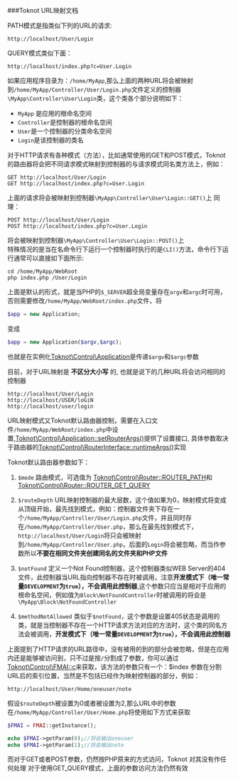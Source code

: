 ###Toknot URL映射文档


PATH模式是指类似下列的URL的请求:

	http://localhost/User/Login

QUERY模式类似下面：

	http://localhost/index.php?c=User.Login

如果应用程序目录为：`/home/MyApp`,那么上面的两种URL将会被映射到`/home/MyApp/Controller/User/Login.php`文件定义的控制器`\MyApp\Controller\User\Login`类，这个类各个部分说明如下：

* `MyApp` 是应用的根命名空间
* `Controller`是控制器的根命名空间
* `User`是一个控制器的分类命名空间
* `Login`是该控制器的类名

对于HTTP请求有各种模式（方法），比如通常使用的GET和POST模式，Toknot的路由器将会把不同请求模式映射到控制器的与请求模式同名类方法上，例如：

	GET http://localhost/User/Login
	GET http://localhost/index.php?c=User.Login

上面的请求将会被映射到控制器`\MyApp\Controller\User\Login::GET()`上
同理：

	POST http://localhost/User/Login
	POST http://localhost/index.php?c=User.Login

将会被映射到控制器`\MyApp\Controller\User\Login::POST()`上  
特殊情况的是当在名命令行下运行一个控制器时执行的是`CLI()`方法，命令行下运行通常可以直接如下面所示:

	cd /home/MyApp/WebRoot
	php index.php /User/Login

上面是默认的形式，就是当PHP的`$_SERVER`超全局变量存在`argv`和`argc`时可用，否则需要修改`/home/MyApp/WebRoot/index.php`文件，将
```php
$app = new Application;
```
变成
```php
$app = new Application($argv,$argc);
```
也就是在实例化[Toknot\Control\Application](http://toknot.com/toknot/class-Toknot.Control.Application.html)是传递`$argv`和`$argc`参数

目前，对于URL映射是 __不区分大小写__ 的, 也就是说下的几种URL将会访问相同的控制器

	http://localhost/User/Login
	http://localhost/USER/loGiN
	http://localhost/user/login

URL映射模式又Toknot默认路由器控制，需要在入口文件`/home/MyApp/WebRoot/index.php`中设置,[Toknot\Control\Application::setRouterArgs()](http://toknot.com/toknot/class-Toknot.Control.Application.html)提供了设置接口, 具体参数取决于路由器的[Toknot\Control\RouterInterface::runtimeArgs()](http://toknot.com/toknot/class-Toknot.Control.RouterInterface.html)实现

Toknot默认路由器参数如下：

1. `$mode` 路由模式，可选值为 [Toknot\Control\Router::ROUTER_PATH](http://toknot.com/toknot/class-Toknot.Control.Router.html)和[Toknot\Control\Router::ROUTER_GET_QUERY](http://toknot.com/toknot/class-Toknot.Control.Router.html)

2. `$routeDepth` URL映射控制器的最大层数，这个值如果为0，映射模式将变成从顶级开始，最先找到模式，例如：控制器文件夹下存在一个`/home/MyApp/Controller/User/Login.php`文件，并且同时存在`/home/MyApp/Controller/User.php`，那么在最先找到模式下，`http://localhost/User/Login`将只会被映射到`/home/MyApp/Controller/User.php`，后面的`Login`将会被忽略，而当作参数所以**不要在相同文件夹创建同名的文件夹和PHP文件**

3. `$notFound` 定义一个Not Found控制器，这个控制器类似WEB Server的404文件，此控制器当URL指向控制器不存在时被调用，注意**开发模式下（唯一常量`DEVELOPMENT`为`true`），不会调用此控制器**,这个参数只应当是相对于应用的根命名空间，例如值为`Block\NotFoundController`时被调用的将会是`\MyApp\Block\NotFoundController`

4. `$methodNotAllowed` 类似于`$notFound`，这个参数是设置405状态是调用的类，就是当控制器不存在一个HTTP请求方法对应的方法时，这个类的同名方法会被调用，**开发模式下（唯一常量`DEVELOPMENT`为`true`），不会调用此控制器**

上面提到了HTTP请求的URL路径中，没有被用的到的部分会被忽略，但是在应用内还是能够被访问到，只不过是按`/`分割成了参数，你可以通过[Toknot\Control\FMAI::c](http://toknot.com/toknot/class-Toknot.Control.FMAI.html)来获取，该方法的参数只有一个：$index 参数在分割URL后的索引位置，当然是不包括已经作为映射控制器的部分，例如：

	http://localhost/User/Home/oneuser/note

假设`$routeDepth`被设置为0或者被设置为2,那么URL中的参数在`/home/MyApp/Controller/User/Home.php`将使用如下方式来获取

```php
$FMAI = FMAI::getInstance();

echo $FMAI->getParam(0);//将会输出oneuser
echo $FMAI->getParam(1);//将会输出note
```
而对于GET或者POST参数，仍然按PHP原来的方式访问，Toknot 对其没有作任何处理
对于使用GET_QUERY模式，上面的参数访问方法仍然有效
